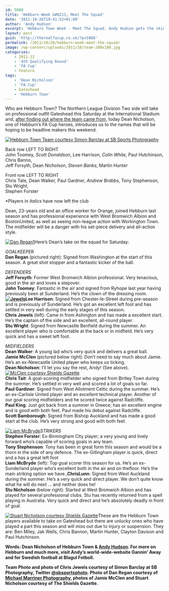```yaml
---
id: 5888
title: 'Hebburn Week &#8211; Meet The Squad'
date: '2011-10-26T19:41:52+01:00'
author: 'Andy Hudson'
excerpt: 'Hebburn Town Week - Meet The Squad. Andy Hudson gets the skinny on Town''s squad courtesy of midfield dynamo Dean Nicholson.'
layout: post
guid: 'http://therealfacup.co.uk/?p=5888'
permalink: /2011/10/26/hebburn-week-meet-the-squad/
image: /wp-content/uploads/2011/10/team-200x100.jpg
categories:
    - 2011-12
    - '4th Qualifying Round'
    - 'FA Cup'
    - Feature
tags:
    - 'Dean Nicholson'
    - 'FA Cup'
    - Gateshead
    - 'Hebburn Town'
---
```


Who are Hebburn Town? The Northern League Division Two side will take on professional outfit Gateshead this Saturday at the International Stadium and, [after finding out where the team came from](http://therealfacup.co.uk/2011/10/22/mr-hebburn-alphonse-to-you/), today Dean Nicholson, one of Hebburn’s FA Cup heroes, introduces us to the names that will be hoping to be headline makers this weekend.

[![](http://therealfacup.co.uk/wp-content/uploads/2011/10/team.jpg "Hebburn Town Team courtesy Simon Barclay at SB Sports Photography")](http://therealfacup.co.uk/2011/10/26/hebburn-week-meet-the-squad/team/)

Back row LEFT TO RIGHT  
John Toomey, *Scott Donaldson*, Lee Harrison, *Colin White*, Paul Hutchinson, Chris Banno,  
Jeff Forsyth, Dean Nicholson, *Steven Banks*, Martin Hunter

Front row LEFT TO RIGHT  
Chris Tate, Dean Walker, Paul Gardner, *Andrew Brabbs*, Tony Stephenson, Stu Wright,  
Stephen Forster

\*Players in *italics* have now left the club

Dean, 23-years old and an office worker for Orange, joined Hebburn last season and has professional experience with West Bromwich Albion and BostonUnited, as well as seeing non-league action with Workington Town. The midfielder will be a danger with his set-piece delivery and all-action style.

[![](http://therealfacup.co.uk/wp-content/uploads/2011/10/Dan-Regan1.jpg "Dan Regan1")](http://therealfacup.co.uk/2011/10/26/hebburn-week-meet-the-squad/dan-regan1/)Here’s Dean’s take on the squad for Saturday:

*GOALKEEPER*  
**Dan Regan** (pictured right): Signed from Washington at the start of this season. A great shot stopper and a fantastic kicker of the ball.

*DEFENDERS*  
**Jeff Forsyth**: Former West Bromwich Albion professional. Very tenacious, good in the air and loves a stepover.  
**John Toomey**: Fantastic in the air and signed from Ryhope last year having previously been at Sunderland. He’s the clown of the dressing room.  
**[![](http://therealfacup.co.uk/wp-content/uploads/2011/10/Jewels1-200x216.jpg "Jewels")](http://therealfacup.co.uk/2011/10/26/hebburn-week-meet-the-squad/jewels1/)Lee Harrison**: Signed from Chester-le-Street during pre-season and is previously of Sunderland. He’s got an excellent left foot and has settled in very well during the early stages of this season.  
**Chris Jewels** (left): Came in from Ashington and has made a excellent start. He’s the captain of the side and an excellent, all-round player.  
**Stu Wright**: Signed from Newcastle Benfield during the summer. An excellent player who is comfortable at the back or in midfield. He’s very quick and has a sweet left foot.

*MIDFIELDERS*  
**Dean Walker**: A young lad who’s very quick and delivers a great ball.  
**Jamie McClen** (pictured below right): Don’t need to say much about Jamie. He’s an ex-Newcastle United player who keeps us ticking.  
**Dean Nicholson**: I’ll let you say the rest, Andy! (See above).[![](http://therealfacup.co.uk/wp-content/uploads/2011/10/McClen-courtesy-Shields-Gazette-200x142.jpg "McClen courtesy Shields Gazette")](http://therealfacup.co.uk/2011/10/26/hebburn-week-meet-the-squad/mcclen-courtesy-shields-gazette/)  
**Chris Tait**: A goal-scoring midfielder who signed from Birtley Town during the summer. He’s settled in very well and scored a lot of goals so far.  
**Paul Gardiner**: Signed from West Allotment Celtic during the summer. He’s an ex-Carlisle United player and an excellent technical player. Another of our goal scoring midfielders and he scored twice against Radcliffe.  
**Paul King**: Just got back from a summer in Greece; has an excellent engine and is good with both feet. Paul made his debut against Radcliffe.  
**Scott Bamborough**: Signed from Bishop Auckland and has made a good start at the club. He’s very strong and good with both feet.

[![](http://therealfacup.co.uk/wp-content/uploads/2011/10/Liam-McBryde1.jpg "Liam McBryde")](http://therealfacup.co.uk/2011/10/26/hebburn-week-meet-the-squad/liam-mcbryde1/)*STRIKERS*  
**Stephen Forster**: Ex-Birmingham City player; a very young and lively forward who’s capable of scoring goals in any team.  
**Tony Stephenson**: Tony has been in great form this season and would be a thorn in the side of any defence. The ex-Gillingham player is quick, direct and a has a great left foot  
**Liam McBryde** (left): Top goal scorer this season for us. He’s an ex-Sunderland player who’s excellent both in the air and on thefloor. He’s the main striking option we have.[  ](http://therealfacup.co.uk/2011/10/26/hebburn-week-meet-the-squad/liam-mcbryde1/)**ChrisLunn**: Signed from West Auckland during the summer. He’s a very quick and direct player. We don’t quite know what he will do next … and neither does he!  
**Stu Nicholson** (below right): Started at West Bromwich Albion and has played for several professional clubs. Stu has recently returned from a spell playing in Australia. Very quick and direct and he’s absolutely deadly in front of goal.

[![](http://therealfacup.co.uk/wp-content/uploads/2011/10/Nicholson-200x141.jpg "Stuart Nicholson courtesy Shields Gazette")](http://therealfacup.co.uk/2011/10/26/hebburn-week-meet-the-squad/nicholson/)These are the Hebburn Town players available to take on Gateshead but there are unlucky ones who have played a part this season and will miss out due to injury or suspension. They are: Ben Miley, Jak Wells, Chris Bannon, Martin Hunter, Clayton Davison and Paul Hutchinson.

**Words: Dean Nicholson of Hebburn Town &amp; [Andy Hudson](http://twitter.com/#%21/HuddoHudson). For more on Hebburn and much more, visit Andy’s world-wide-website Gannin’ Away and for Swedish football at Blagul Fotboll.**

**Team Photo and photo of Chris Jewels courtesy of Simon Barclay at SB Photography, Twitter [@sbsportsphoto](http://twitter.com/#%21/sbsportsphoto). Photo of Dan Regan courtesy of [Michael Marriner Photography](http://www.facebook.com/MichaelMarrinerPhotography), photos of Jamie McClen and Stuart Nicholson courtesy of The Shields Gazette.**